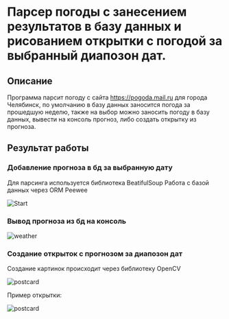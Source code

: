 # Парсер погоды с занесением результатов в базу данных и рисованием открытки с погодой за выбранный диапозон дат.

Описание
----
Программа парсит погоду с сайта https://pogoda.mail.ru для города Челябинск, по умолчанию в базу данных заносится погода за прошедшую неделю, также на выбор можно заносить погоду в базу данных, вывести на консоль прогноз, либо создать открытку из прогноза.

Результат работы
-----
<h3>Добавление прогноза в бд за выбранную дату</h3>
Для парсинга используется библиотека BeatifulSoup
Работа с базой данных через ORM Peewee

![Start](https://i.ibb.co/47dqgGn/1.gif)




<h3>Вывод прогноза из бд на консоль</h3>

![weather](https://i.ibb.co/yRckMLx/2.gif)




<h3>Создание открыток с прогнозом за диапозон дат</h3>
Создание картинок происходит через библиотеку OpenCV

![postcard](https://i.ibb.co/VSpwmLm/3.gif)



Пример открытки:

![postcard](https://i.ibb.co/6BJZJnp/weather-image-19-January.jpg)
